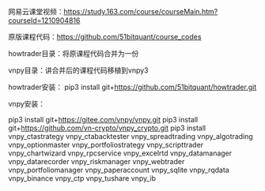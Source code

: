 网易云课堂视频：https://study.163.com/course/courseMain.htm?courseId=1210904816

原版课程代码：https://github.com/51bitquant/course_codes


howtrader目录：将原课程代码合并为一份

vnpy目录：讲合并后的课程代码移植到vnpy3




howtrader安装：
pip3 install git+https://github.com/51bitquant/howtrader.git




vnpy安装：

pip3 install git+https://gitee.com/vnpy/vnpy.git
pip3 install git+https://github.com/vn-crypto/vnpy_crypto.git
pip3 install vnpy_ctastrategy vnpy_ctabacktester vnpy_spreadtrading vnpy_algotrading vnpy_optionmaster vnpy_portfoliostrategy vnpy_scripttrader vnpy_chartwizard vnpy_rpcservice vnpy_excelrtd vnpy_datamanager vnpy_datarecorder vnpy_riskmanager vnpy_webtrader vnpy_portfoliomanager vnpy_paperaccount vnpy_sqlite vnpy_rqdata vnpy_binance vnpy_ctp vnpy_tushare vnpy_ib
